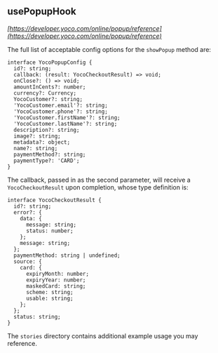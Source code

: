 ## usePopupHook

_[https://developer.yoco.com/online/popup/reference](https://developer.yoco.com/online/popup/reference)_

The full list of acceptable config options for the `showPopup` method are:

```tsx
interface YocoPopupConfig {
  id?: string;
  callback: (result: YocoCheckoutResult) => void;
  onClose?: () => void;
  amountInCents?: number;
  currency?: Currency;
  YocoCustomer?: string;
  'YocoCustomer.email'?: string;
  'YocoCustomer.phone'?: string;
  'YocoCustomer.firstName'?: string;
  'YocoCustomer.lastName'?: string;
  description?: string;
  image?: string;
  metadata?: object;
  name?: string;
  paymentMethod?: string;
  paymentType?: 'CARD';
}
```

The callback, passed in as the second parameter, will receive a `YocoCheckoutResult` upon completion, whose type definition is:

```tsx
interface YocoCheckoutResult {
  id?: string;
  error?: {
    data: {
      message: string;
      status: number;
    };
    message: string;
  };
  paymentMethod: string | undefined;
  source: {
    card: {
      expiryMonth: number;
      expiryYear: number;
      maskedCard: string;
      scheme: string;
      usable: string;
    };
  };
  status: string;
}
```

The `stories` directory contains additional example usage you may reference.

